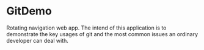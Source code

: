 # GitDemo
Rotating navigation web app. The intend of this application is to demonstrate the key usages of git and the most common issues an ordinary developer can deal with.
